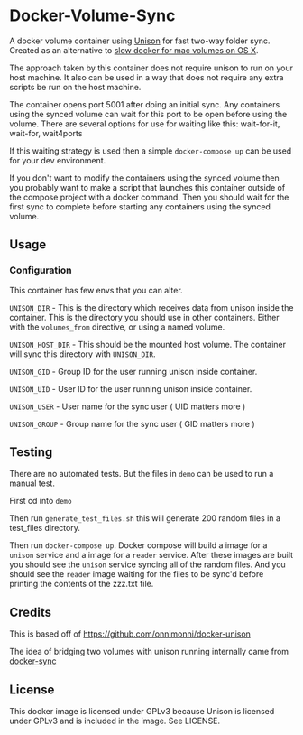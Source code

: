 # Docker-Volume-Sync
A docker volume container using [Unison](http://www.cis.upenn.edu/~bcpierce/unison/) for fast two-way folder sync. Created as an alternative to [slow docker for mac volumes on OS X](https://forums.docker.com/t/file-access-in-mounted-volumes-extremely-slow-cpu-bound/8076).

The approach taken by this container does not require unison to run on your host machine.
It also can be used in a way that does not require any extra scripts be run on the host
machine.

The container opens port 5001 after doing an initial sync. Any containers using
the synced volume can wait for this port to be open before using the volume.
There are several options for use for waiting like this: wait-for-it, wait-for, wait4ports

If this waiting strategy is used then a simple `docker-compose up` can be used for your
dev environment.

If you don't want to modify the containers using the synced volume then you probably want
to make a script that launches this container outside of the compose project with a
docker command. Then you should wait for the first sync to complete before starting any
containers using the synced volume.

## Usage

### Configuration
This container has few envs that you can alter.

`UNISON_DIR` - This is the directory which receives data from unison inside the container.
This is the directory you should use in other containers. Either with the `volumes_from` directive, or using a named volume.

`UNISON_HOST_DIR` - This should be the mounted host volume. The container will sync this directory with `UNISON_DIR`.

`UNISON_GID` - Group ID for the user running unison inside container.

`UNISON_UID` - User ID for the user running unison inside container.

`UNISON_USER` - User name for the sync user ( UID matters more )

`UNISON_GROUP` - Group name for the sync user ( GID matters more )

## Testing

There are no automated tests. But the files in `demo` can be used to run a manual test.

First cd into `demo`

Then run `generate_test_files.sh` this will generate 200 random files in a test_files
directory.

Then run `docker-compose up`. Docker compose will build a image for a `unison` service
and a image for a `reader` service.  After these images are built you should see the
`unison` service syncing all of the random files. And you should see the `reader` image
waiting for the files to be sync'd before printing the contents of the zzz.txt file.

## Credits
This is based off of https://github.com/onnimonni/docker-unison

The idea of bridging two volumes with unison running internally came from
[docker-sync](https://github.com/EugenMayer/docker-sync)

## License
This docker image is licensed under GPLv3 because Unison is licensed under GPLv3 and is included in the image. See LICENSE.

